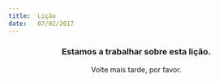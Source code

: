 ```yaml
---
title:  Lição
date:   07/02/2017
---
```


### <center>Estamos a trabalhar sobre esta lição.</center>
<center>Volte mais tarde, por favor.</center>